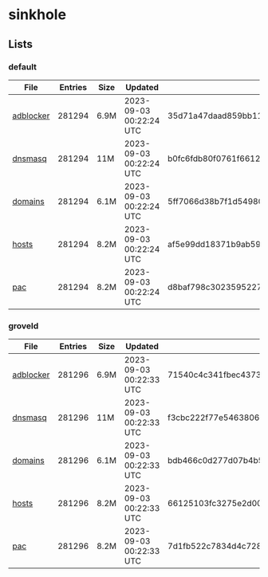 # sinkhole

## Lists

### default

|File|Entries|Size|Updated|Hash|
|-|-|-|-|-|
|[adblocker](https://raw.githubusercontent.com/groveld/sinkhole/lists/default/adblocker.txt)|281294|6.9M|2023-09-03 00:22:24 UTC|35d71a47daad859bb1126abb99d030c41eccfaeda7e9480c26ca0ec0ea9e87c2|
|[dnsmasq](https://raw.githubusercontent.com/groveld/sinkhole/lists/default/dnsmasq.txt)|281294|11M|2023-09-03 00:22:24 UTC|b0fc6fdb80f0761f6612ad96e783886ec44be4588143728b406f975e3e94a8b1|
|[domains](https://raw.githubusercontent.com/groveld/sinkhole/lists/default/domains.txt)|281294|6.1M|2023-09-03 00:22:24 UTC|5ff7066d38b7f1d549800a3a0e05f216bca455d7a55f0cd13b367854af636ef1|
|[hosts](https://raw.githubusercontent.com/groveld/sinkhole/lists/default/hosts.txt)|281294|8.2M|2023-09-03 00:22:24 UTC|af5e99dd18371b9ab59974fa726617a1b7edae8e1145d2a1d4c1b13e2fae3e0f|
|[pac](https://raw.githubusercontent.com/groveld/sinkhole/lists/default/pac.txt)|281294|8.2M|2023-09-03 00:22:24 UTC|d8baf798c3023595227cb4179bcba7c65a3b5a68071d8f4054e063f5f2c3bd61|

### groveld

|File|Entries|Size|Updated|Hash|
|-|-|-|-|-|
|[adblocker](https://raw.githubusercontent.com/groveld/sinkhole/lists/groveld/adblocker.txt)|281296|6.9M|2023-09-03 00:22:33 UTC|71540c4c341fbec4373127166455e3bbad9f2a03f7179b914d4a68dc261a90b2|
|[dnsmasq](https://raw.githubusercontent.com/groveld/sinkhole/lists/groveld/dnsmasq.txt)|281296|11M|2023-09-03 00:22:33 UTC|f3cbc222f77e5463806bda5e95e50a9f25d64a1fafa7a57f9148d266b55009a4|
|[domains](https://raw.githubusercontent.com/groveld/sinkhole/lists/groveld/domains.txt)|281296|6.1M|2023-09-03 00:22:33 UTC|bdb466c0d277d07b4b5058e687e7ade0384b382e22ba59bd9b5282f39c04789e|
|[hosts](https://raw.githubusercontent.com/groveld/sinkhole/lists/groveld/hosts.txt)|281296|8.2M|2023-09-03 00:22:33 UTC|66125103fc3275e2d009c048400920aabe3f167a2acb7d6a45777773ada3d4ce|
|[pac](https://raw.githubusercontent.com/groveld/sinkhole/lists/groveld/pac.txt)|281296|8.2M|2023-09-03 00:22:33 UTC|7d1fb522c7834d4c728b41561c9c78144442a304b73428bef208fef3bef90d62|
